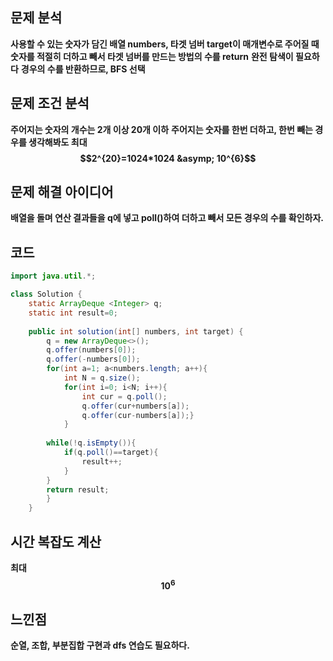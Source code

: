 ## 문제 분석
**사용할 수 있는 숫자가 담긴 배열 numbers, 타겟 넘버 target이 매개변수로 주어질 때 숫자를 적절히 더하고 빼서 타겟 넘버를 만드는 방법의 수를 return**
**완전 탐색이 필요하다**
**경우의 수를 반환하므로, BFS 선택**

## 문제 조건 분석
**주어지는 숫자의 개수는 2개 이상 20개 이하**
**주어지는 숫자를 한번 더하고, 한번 빼는 경우를 생각해봐도 최대 $$2^{20}=1024*1024 &asymp; 10^{6}$$**

## 문제 해결 아이디어
**배열을 돌며 연산 결과들을 q에 넣고 poll()하여 더하고 빼서 모든 경우의 수를 확인하자.**

## 코드
```java
import java.util.*;

class Solution {
    static ArrayDeque <Integer> q;
    static int result=0;
    
    public int solution(int[] numbers, int target) {
        q = new ArrayDeque<>();
        q.offer(numbers[0]);
        q.offer(-numbers[0]);
        for(int a=1; a<numbers.length; a++){
            int N = q.size();
            for(int i=0; i<N; i++){
                int cur = q.poll();
                q.offer(cur+numbers[a]);
                q.offer(cur-numbers[a]);}
            }
        
        while(!q.isEmpty()){
            if(q.poll()==target){
                result++;
            }
        }
        return result;
        }
    }
```
## 시간 복잡도 계산
**최대 $$10^{6}$$** 

## 느낀점
**순열, 조합, 부분집합 구현과 dfs 연습도 필요하다.**
